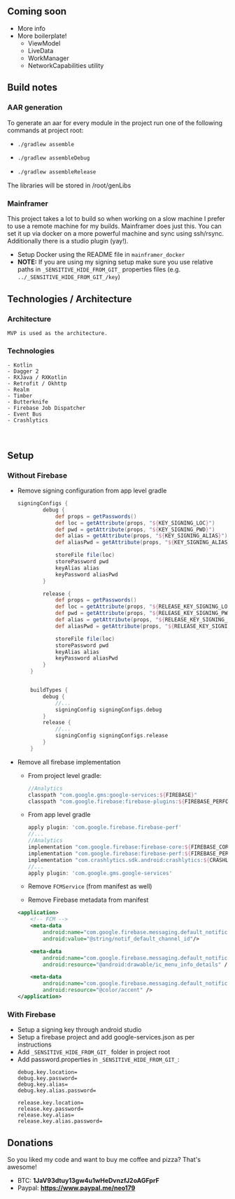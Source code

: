 ## Coming soon ##

- More info
- More boilerplate!
	- ViewModel
	- LiveData
	- WorkManager
	- NetworkCapabilities utility


## Build notes ##

### AAR generation ###

To generate an aar for every module in the project run one of the following commands at project root:
-   ```bash
    ./gradlew assemble
    ```
-   ```bash
    ./gradlew assembleDebug
    ```
-   ```bash
    ./gradlew assembleRelease
    ```

The libraries will be stored in /root/genLibs

### Mainframer

This project takes a lot to build so when working on a slow machine I prefer to use a remote machine for my builds. Mainframer does just this. You can set it up via docker on a more powerful machine and sync using ssh/rsync. Additionally there is a studio plugin (yay!).

- Setup Docker using the README file in `mainframer_docker`
- **NOTE:** If you are using my signing setup make sure you use relative paths in `_SENSITIVE_HIDE_FROM_GIT_` properties files (e.g. `../_SENSITIVE_HIDE_FROM_GIT_/key`)


## Technologies / Architecture ##

### Architecture ###
	MVP is used as the architecture.

### Technologies ###
	- Kotlin
	- Dagger 2
	- RXJava / RXKotlin
	- Retrofit / Okhttp
	- Realm
	- Timber
	- Butterknife
	- Firebase Job Dispatcher
	- Event Bus
	- Crashlytics


​	
## Setup ##

### Without Firebase ###

- Remove signing configuration from app level gradle
	```groovy
	signingConfigs {
			debug {
				def props = getPasswords()
				def loc = getAttribute(props, "${KEY_SIGNING_LOC}")
				def pwd = getAttribute(props, "${KEY_SIGNING_PWD}")
				def alias = getAttribute(props, "${KEY_SIGNING_ALIAS}")
				def aliasPwd = getAttribute(props, "${KEY_SIGNING_ALIAS_PWD}")
	
				storeFile file(loc)
				storePassword pwd
				keyAlias alias
				keyPassword aliasPwd
			}
	
			release {
				def props = getPasswords()
				def loc = getAttribute(props, "${RELEASE_KEY_SIGNING_LOC}")
				def pwd = getAttribute(props, "${RELEASE_KEY_SIGNING_PWD}")
				def alias = getAttribute(props, "${RELEASE_KEY_SIGNING_ALIAS}")
				def aliasPwd = getAttribute(props, "${RELEASE_KEY_SIGNING_ALIAS_PWD}")
	
				storeFile file(loc)
				storePassword pwd
				keyAlias alias
				keyPassword aliasPwd
			}
		}
	
	
		buildTypes {
			debug {
				//...
				signingConfig signingConfigs.debug
			}
			release {
				//...
				signingConfig signingConfigs.release
			}
		}
	```



- Remove all firebase implementation
	- From project level gradle:
	
		```groovy
		//Analytics
		classpath "com.google.gms:google-services:${FIREBASE}"
		classpath "com.google.firebase:firebase-plugins:${FIREBASE_PERFORMANCE}"
		```
	- From app level gradle
	
		```groovy
		apply plugin: 'com.google.firebase.firebase-perf'
		//...
		//Analytics
        implementation "com.google.firebase:firebase-core:${FIREBASE_CORE}"
        implementation "com.google.firebase:firebase-perf:${FIREBASE_PERF}"
        implementation "com.crashlytics.sdk.android:crashlytics:${CRASHLYTICS}"
	    //...
	    apply plugin: 'com.google.gms.google-services'
		```
	- Remove `FCMService` (from manifest as well)
	- Remove Firebase metadata from manifest
	```xml
	<application>
		<!-- FCM -->
	    <meta-data
	        android:name="com.google.firebase.messaging.default_notification_channel_id"
	        android:value="@string/notif_default_channel_id"/>
	
	    <meta-data
	        android:name="com.google.firebase.messaging.default_notification_icon"
	        android:resource="@android:drawable/ic_menu_info_details" />
	
	    <meta-data
	        android:name="com.google.firebase.messaging.default_notification_color"
	        android:resource="@color/accent" />
    </application>
	```
	
### With Firebase ###

- Setup a signing key through android studio
- Setup a firebase project and add google-services.json as per instructions
- Add `_SENSITIVE_HIDE_FROM_GIT_` folder in project root
- Add password.properties in `_SENSITIVE_HIDE_FROM_GIT_`:
	```properties
	debug.key.location=
	debug.key.password=
	debug.key.alias=
	debug.key.alias.password=
	
	release.key.location=
	release.key.password=
	release.key.alias=
	release.key.alias.password=
	```

## Donations ##

So you liked my code and want to buy me coffee and pizza? That's awesome!

- BTC: **1JaV93dtuy13gw4u1wHeDvnzfJ2oAGFprF**
- Paypal: **https://www.paypal.me/neo179**